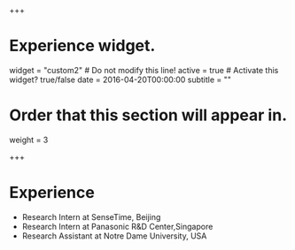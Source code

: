 +++
# Experience widget.
widget = "custom2"  # Do not modify this line!
active = true  # Activate this widget? true/false
date = 2016-04-20T00:00:00
subtitle = ""

# Order that this section will appear in.
weight = 3



+++

# Experience


* Research Intern at SenseTime, Beijing 
* Research Intern at Panasonic R&D Center,Singapore 
* Research Assistant at Notre Dame University, USA  
